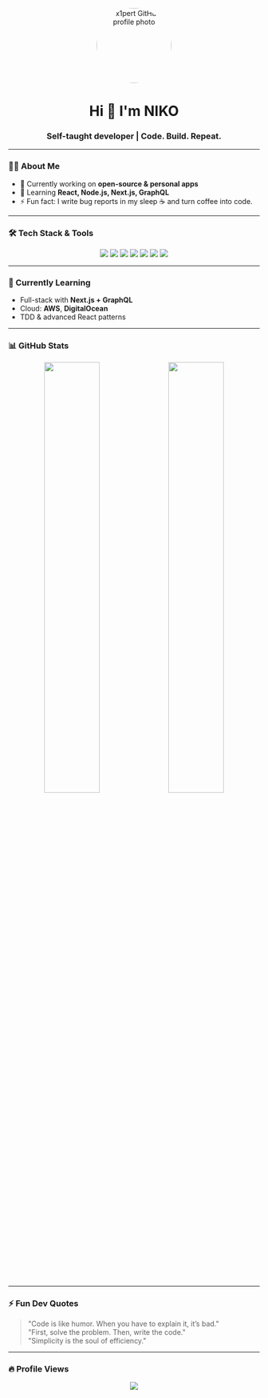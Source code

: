 <!-- Profile Picture -->
<p align="center">
  <img src="https://github.com/x1pert.png" alt="x1pert GitHub profile photo" width="150" height="150" style="border-radius: 50%;" />
</p>

<h1 align="center">Hi 👋 I'm NIKO</h1>
<h3 align="center">Self-taught developer | Code. Build. Repeat.</h3>

---

### 👨‍💻 About Me
- 🔭 Currently working on **open-source & personal apps**
- 🌱 Learning **React, Node.js, Next.js, GraphQL**
- ⚡ Fun fact: I write bug reports in my sleep ☕ and turn coffee into code.

---

### 🛠️ Tech Stack & Tools

<p align="center">
  <img src="https://img.shields.io/badge/JavaScript-F7DF1E?logo=javascript&logoColor=black&style=for-the-badge" />
  <img src="https://img.shields.io/badge/TypeScript-3178C6?logo=typescript&logoColor=white&style=for-the-badge" />
  <img src="https://img.shields.io/badge/React-61DAFB?logo=react&logoColor=black&style=for-the-badge" />
  <img src="https://img.shields.io/badge/Next.js-000000?logo=nextdotjs&logoColor=white&style=for-the-badge" />
  <img src="https://img.shields.io/badge/Node.js-339933?logo=nodedotjs&logoColor=white&style=for-the-badge" />
  <img src="https://img.shields.io/badge/Python-3776AB?logo=python&logoColor=white&style=for-the-badge" />
  <img src="https://img.shields.io/badge/Git-F05032?logo=git&logoColor=white&style=for-the-badge" />
</p>

---

### 🌱 Currently Learning

- Full-stack with **Next.js + GraphQL**
- Cloud: **AWS**, **DigitalOcean**
- TDD & advanced React patterns

---

### 📊 GitHub Stats

<p align="center">
  <img src="https://github-readme-stats.vercel.app/api?username=x1pert&show_icons=true&theme=dracula" width="47%" />
  &nbsp;
  <img src="https://github-readme-streak-stats.herokuapp.com?user=x1pert&theme=dracula" width="47%" />
</p>

---

### ⚡ Fun Dev Quotes

> "Code is like humor. When you have to explain it, it’s bad."  
> "First, solve the problem. Then, write the code."  
> "Simplicity is the soul of efficiency."

---

### 🔥 Profile Views

<p align="center">
  <img src="https://img.shields.io/badge/Profile_Views-1%2C000%2C000%2B-blueviolet?style=for-the-badge&logo=github" />
</p>

